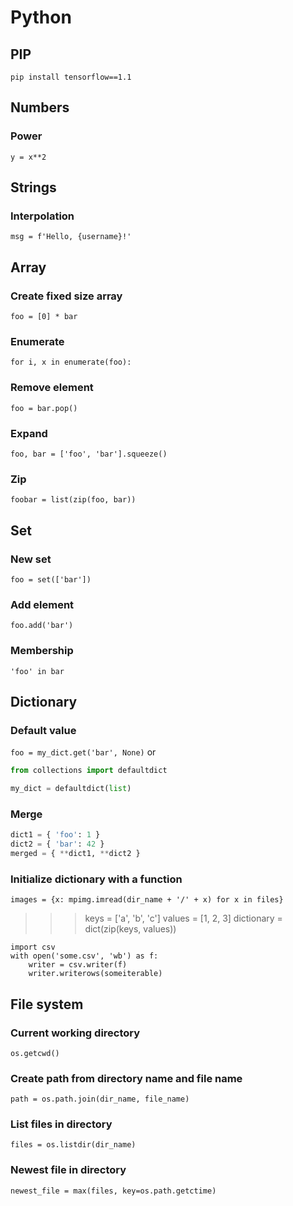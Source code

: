 # Python

## PIP

`pip install tensorflow==1.1`

## Numbers

### Power

`y = x**2`

## Strings

### Interpolation

`msg = f'Hello, {username}!'`

## Array

### Create fixed size array

`foo = [0] * bar`

### Enumerate

`for i, x in enumerate(foo):`

### Remove element

`foo = bar.pop()`

### Expand

`foo, bar = ['foo', 'bar'].squeeze()`

### Zip

`foobar = list(zip(foo, bar))`

## Set

### New set

`foo = set(['bar'])`

### Add element

`foo.add('bar')`

### Membership

`'foo' in bar`

## Dictionary

### Default value

`foo = my_dict.get('bar', None)`
or
```python
from collections import defaultdict

my_dict = defaultdict(list)
```

### Merge

```python
dict1 = { 'foo': 1 }
dict2 = { 'bar': 42 }
merged = { **dict1, **dict2 }
```

### Initialize dictionary with a function
`images = {x: mpimg.imread(dir_name + '/' + x) for x in files}`

>>> keys = ['a', 'b', 'c']
>>> values = [1, 2, 3]
>>> dictionary = dict(zip(keys, values))

```
import csv
with open('some.csv', 'wb') as f:
    writer = csv.writer(f)
    writer.writerows(someiterable)
```

## File system

### Current working directory
`os.getcwd()`

### Create path from directory name and file name
`path = os.path.join(dir_name, file_name)`

### List files in directory
`files = os.listdir(dir_name)`

### Newest file in directory
`newest_file = max(files, key=os.path.getctime)`
